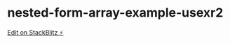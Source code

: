 # nested-form-array-example-usexr2

[Edit on StackBlitz ⚡️](https://stackblitz.com/edit/nested-form-array-example-usexr2)